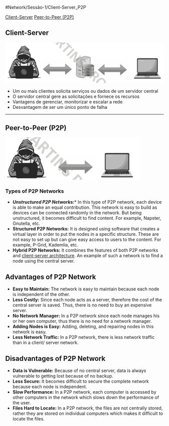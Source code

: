 #Network/Sessão-1/Client-Server_P2P

[Client-Server](#Client-Server)
[Peer-to-Peer (P2P)](#Peer-to-Peer%20(P2P))

## Client-Server

![](Imagens/Client-Server.png)

- Um ou mais clientes solicita serviços ou dados de um servidor central
- O servidor central gere as solicitações e fornece os recursos
- Vantagens de gerenciar, monitorizar e escalar a rede
- Desvantagem de ser um único ponto de falha

---
## Peer-to-Peer (P2P)

![](Imagens/Peer-to-Peer.png)

### Types of P2P Networks

- ***Unstructured P2P Networks:**** In this type of P2P network, each device is able to make an equal contribution. This network is easy to build as devices can be connected randomly in the network. But being unstructured, it becomes difficult to find content. For example, Napster, Gnutella, etc.
- ****Structured P2P Networks:**** It is designed using software that creates a virtual layer in order to put the nodes in a specific structure. These are not easy to set up but can give easy access to users to the content. For example, P-Grid, Kademlia, etc. 
- ****Hybrid P2P Networks:**** It combines the features of both P2P networks and [client-server architecture](https://www.geeksforgeeks.org/system-design/client-server-architecture-system-design/). An example of such a network is to find a node using the central server.

## Advantages of P2P Network

- ****Easy to Maintain:**** The network is easy to maintain because each node is independent of the other.
- ****Less Costly:**** Since each node acts as a server, therefore the cost of the central server is saved. Thus, there is no need to buy an expensive server.
- ****No Network Manager:**** In a P2P network since each node manages his or her own computer, thus there is no need for a network manager.
- ****Adding Nodes is Easy:**** Adding, deleting, and repairing nodes in this network is easy.
- ****Less Network Traffic:**** In a P2P network, there is less network traffic than in a client/ server network.

## Disadvantages of P2P Network

- ****Data is Vulnerable:**** Because of no central server, data is always vulnerable to getting lost because of no backup.
- ****Less Secure:**** It becomes difficult to secure the complete network because each node is independent. 
- ****Slow Performance:**** In a P2P network, each computer is accessed by other computers in the network which slows down the performance of the user.
- ****Files Hard to Locate:**** In a P2P network, the files are not centrally stored, rather they are stored on individual computers which makes it difficult to locate the files.